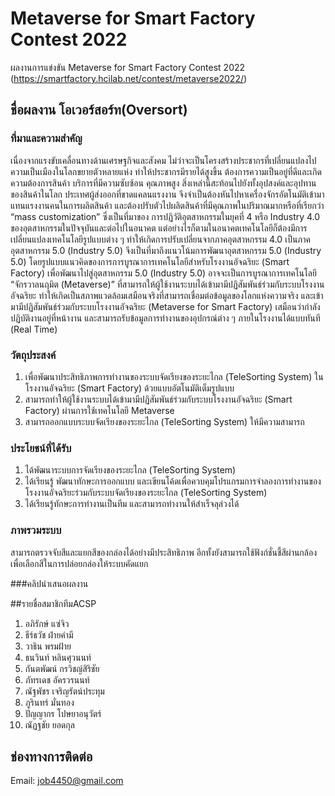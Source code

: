 # Metaverse for Smart Factory Contest 2022
ผลงานการแข่งขัน Metaverse for Smart Factory Contest 2022 (https://smartfactory.hcilab.net/contest/metaverse2022/)
## ชื่อผลงาน โอเวอร์สอร์ท(Oversort)
### ที่มาและความสำคัญ
เนื่องจากแรงขับเคลื่อนทางด้านเศรษฐกิจและสังคม ไม่ว่าจะเป็นโครงสร้างประชากรที่เปลี่ยนแปลงไป ความเป็นเมืองในโลกขยายตัวหลายแห่ง ทำให้ประชากรมีรายได้สูงขึ้น ต้องการความเป็นอยู่ที่ดีและเกิดความต้องการสินค้า บริการที่มีความซับซ้อน คุณภาพสูง สิ่งเหล่านี้สะท้อนไปยังทั้งอุปสงค์และอุปทานของสินค้าในโลก ประเทศผู้ส่งออกที่ขาดแคลนแรงงาน จึงจำเป็นต้องหันไปหาเครื่องจักรอัตโนมัติเข้ามาแทนแรงงานคนในการผลิตสินค้า และต้องปรับตัวไปผลิตสินค้าที่มีคุณภาพในปริมาณมากหรือที่เรียกว่า “mass customization” ซึ่งเป็นที่มาของ การปฏิวัติอุตสาหกรรมในยุคที่ 4 หรือ Industry 4.0 ของอุตสาหกรรมในปัจจุบันและต่อไปในอนาคต
	แต่อย่างไรก็ตามในอนาคตเทคโนโลยีก็ต้องมีการเปลี่ยนแปลงเทคโนโลยีรูปแบบต่าง ๆ ทำให้เกิดการปรับเปลี่ยนจากภาคอุตสาหกรรม 4.0 เป็นภาคอุตสาหกรรม 5.0 (Industry 5.0) จึงเป็นที่มาถึงแนวโน้มการพัฒนาอุตสาหกรรม 5.0 (Industry 5.0) โดยรูปแบบแนวคิดของการการบูรณาการเทคโนโลยีสำหรับโรงงานอัจฉริยะ (Smart Factory) เพื่อพัฒนาไปสู่อุตสาหกรรม 5.0 (Industry 5.0) อาจจะเป็นการบูรณาการเทคโนโลยี “จักรวาลนฤมิต (Metaverse)” ที่สามารถให้ผู้ใช้งานระบบได้เข้ามามีปฏิสัมพันธ์ร่วมกับระบบโรงงานอัจฉริยะ ทำให้เกิดเป็นสภาพแวดล้อมเสมือนจริงที่สามารถเชื่อมต่อข้อมูลของโลกแห่งความจริง และเข้ามามีปฏิสัมพันธ์ร่วมกับระบบโรงงานอัจฉริยะ (Metaverse for Smart Factory) เสมือนว่ากำลังปฏิบัติงานอยู่ที่หน้างาน และสามารถรับข้อมูลการทำงานของอุปกรณ์ต่าง ๆ ภายในโรงงานได้แบบทันที (Real Time)
### วัตถุประสงค์
1. เพื่อพัฒนาประสิทธิภาพการทำงานของระบบจัดเรียงของระยะไกล (TeleSorting System) ในโรงงานอัจฉริยะ (Smart Factory) ด้วยแบบอัตโนมัติเต็มรูปแบบ
2. สามารถทำให้ผู้ใช้งานระบบได้เข้ามามีปฏิสัมพันธ์ร่วมกับระบบโรงงานอัจฉริยะ (Smart Factory) ผ่านการใช้เทคโนโลยี Metaverse
3. สามารถออกแบบระบบจัดเรียงของระยะไกล (TeleSorting System) ให้มีความสามารถ
### ประโยชน์ที่ได้รับ
1. ได้พัฒนาระบบการจัดเรียงของระยะไกล (TeleSorting System)
2. ได้เรียนรู้ พัฒนาทักษะการออกแบบ และเขียนโค้ดเพื่อควบคุมโปรแกรมการจำลองการทำงานของโรงงานอัจฉริยะร่วมกับระบบจัดเรียงของระยะไกล (TeleSorting System)
3. ได้เรียนรู้ทักษะการทำงานเป็นทีม และสามารถทำงานให้สำเร็จลุล่วงได้
### ภาพรวมระบบ
สามารถตรวจจับสีและแยกสีของกล่องได้อย่างมีประสิทธิภาพ อีกทั้งยังสามารถใช้ฟังก์ชั่นชี้สีผ่านกล้องเพื่อเลือกสีในการปล่อยกล่องให้ระบบคัดแยก

###คลิปนำเสนอผลงาน

##รายชื่อสมาชิกทีมACSP
1. อภิรักษ์ แซ่จิว
2. ธีร์ธวัช ฝ่ายคำมี
3. วาธิน พรมฝ้าย
4. ธนวินท์ หลินศุวนนท์
5. กันตพัฒน์ กรวิชญ์สิริชัย
6. ภัทรเดช อัครวรนนท์
7. ณัฐพัชร เจริญรัตน์ประทุม
8. ภูรินทร์ มั่นทอง
9. ปัญญากร โปษยาอนุวัตร์ 
10. ณัฏฐชัย ยอดกุล 
## ช่องทางการติดต่อ
Email: job4450@gmail.com  
